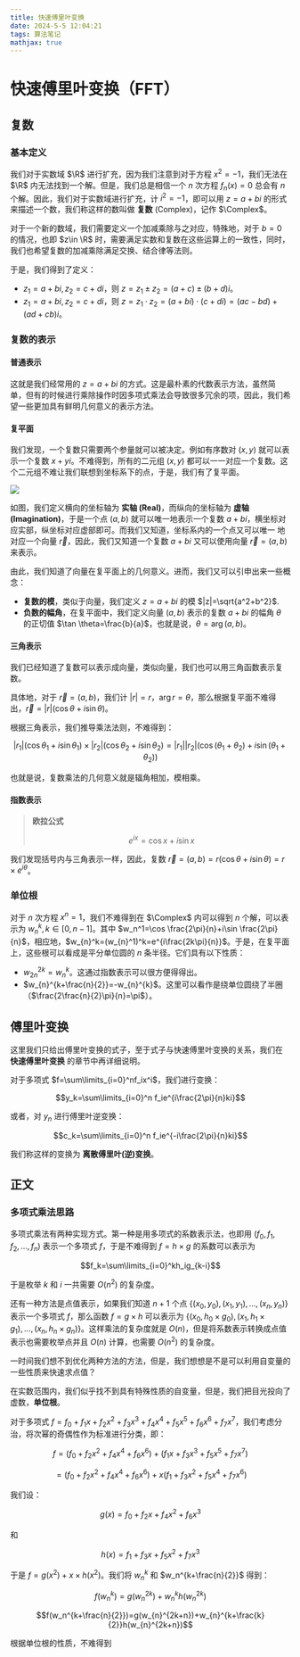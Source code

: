 ```yaml
---
title: 快速傅里叶变换
date: 2024-5-5 12:04:21
tags: 算法笔记
mathjax: true
---
```


# 快速傅里叶变换（FFT）

## 复数

### 基本定义

我们对于实数域 $\R$ 进行扩充，因为我们注意到对于方程 $x^2=-1$，我们无法在 $\R$ 内无法找到一个解。但是，我们总是相信一个 $n$ 次方程 $f_n(x)=0$ 总会有 $n$ 个解。因此，我们对于实数域进行扩充，计 $i^2=-1$，即可以用 $z=a+bi$ 的形式来描述一个数，我们称这样的数叫做 **复数** (Complex)，记作 $\Complex$。

对于一个新的数域，我们需要定义一个加减乘除与之对应，特殊地，对于 $b=0$ 的情况，也即 $z\in \R$ 时，需要满足实数和复数在这些运算上的一致性，同时，我们也希望复数的加减乘除满足交换、结合律等法则。

于是，我们得到了定义：

- $z_1=a+ bi,z_2=c+ di$，则 $z=z_1\pm z_2=(a+ c)\pm(b+ d)i$。
- $z_1=a+bi,z_2=c+di$，则 $z=z_1\cdot z_2=(a+bi)\cdot(c+di)=(ac-bd)+(ad+cb)i$。

### 复数的表示

#### 普通表示

这就是我们经常用的 $z=a+bi$ 的方式。这是最朴素的代数表示方法，虽然简单，但有的时候进行乘除操作时因多项式乘法会导致很多冗余的项，因此，我们希望一些更加具有鲜明几何意义的表示方法。

#### 复平面

我们发现，一个复数只需要两个参量就可以被决定。例如有序数对 $(x,y)$ 就可以表示一个复数 $x+yi$。不难得到，所有的二元组 $(x,y)$ 都可以一一对应一个复数。这个二元组不难让我们联想到坐标系下的点，于是，我们有了复平面。

![](https://pic3.zhimg.com/v2-f5739b2aa624587b4d1c6ac0cbe2aab6_r.jpg?source=1940ef5c)

如图，我们定义横向的坐标轴为 **实轴 (Real)**，而纵向的坐标轴为 **虚轴 (Imagination)**，于是一个点 $(a,b)$ 就可以唯一地表示一个复数 $a+bi$，横坐标对应实部，纵坐标对应虚部即可。而我们又知道，坐标系内的一个点又可以唯一	地对应一个向量 $\vec{r}$，因此，我们又知道一个复数 $a+bi$ 又可以使用向量 $\vec{r}=(a,b)$ 来表示。

由此，我们知道了向量在复平面上的几何意义。进而，我们又可以引申出来一些概念：

- **复数的模**，类似于向量，我们定义 $z=a+bi$ 的模 $|z|=\sqrt{a^2+b^2}$.
- **负数的幅角**，在复平面中，我们定义向量 $(a,b)$ 表示的复数 $a+bi$ 的幅角 $\theta$ 的正切值 $\tan \theta=\frac{b}{a}$，也就是说，$\theta=\arg (a,b)$。

#### 三角表示

我们已经知道了复数可以表示成向量，类似向量，我们也可以用三角函数表示复数。

具体地，对于 $\vec{r}=(a,b)$，我们计 $|r|=r$，$\arg r=\theta$，那么根据复平面不难得出，$\vec{r}=|r|(\cos \theta +i\sin \theta)$。

根据三角表示，我们推导乘法法则，不难得到：

$$|r_1|(\cos \theta_1+i\sin \theta_1)\times|r_2|(\cos \theta_2+i\sin \theta_2)=|r_1||r_2|(\cos (\theta_1+\theta_2)+i\sin(\theta_1+\theta_2))$$

也就是说，复数乘法的几何意义就是辐角相加，模相乘。

#### 指数表示

> **欧拉公式**
>
> $$e^{ix}=\cos x+i\sin x$$

我们发现括号内与三角表示一样，因此，复数 $\vec{r}=(a,b)=r(\cos \theta+i\sin \theta)=r\times e^{i\theta}$。

### 单位根

对于 $n$ 次方程 $x^n=1$，我们不难得到在 $\Complex$ 内可以得到 $n$ 个解，可以表示为 $w_n^k,k\in [0,n-1]$。其中 $w_n^1=\cos \frac{2\pi}{n}+i\sin \frac{2\pi}{n}$，相应地，$w_{n}^k=(w_{n}^1)^k=e^{i\frac{2k\pi}{n}}$。于是，在复平面上，这些根可以看成是平分单位圆的 $n$ 条半径。它们具有以下性质：

- $w_{2n}^{2k}=w_{n}^k$。这通过指数表示可以很方便得得出。
- $w_{n}^{k+\frac{n}{2}}=-w_{n}^{k}$。这里可以看作是绕单位圆绕了半圈（$\frac{2\frac{n}{2}\pi}{n}=\pi$）。

## 傅里叶变换

这里我们只给出傅里叶变换的式子，至于式子与快速傅里叶变换的关系，我们在 **快速傅里叶变换** 的章节中再详细说明。

对于多项式 $f=\sum\limits_{i=0}^nf_ix^i$，我们进行变换：

$$y_k=\sum\limits_{i=0}^n f_ie^{i\frac{2\pi}{n}ki}$$

或者，对 $y_n$ 进行傅里叶逆变换：

$$c_k=\sum\limits_{i=0}^n f_ie^{-i\frac{2\pi}{n}ki}$$

我们称这样的变换为 **离散傅里叶(逆)变换**。

## 正文

### 多项式乘法思路

多项式乘法有两种实现方式。第一种是用多项式的系数表示法，也即用 $(f_0,f_1,f_2,\dots,f_n)$ 表示一个多项式 $f$，于是不难得到 $f=h\times g$ 的系数可以表示为

$$f_k=\sum\limits_{i=0}^kh_ig_{k-i}$$

于是枚举 $k$ 和 $i$ 一共需要 $O(n^2)$ 的复杂度。

还有一种方法是点值表示，如果我们知道 $n+1$ 个点 $\{(x_0,y_0),(x_1,y_1),\dots,(x_n,y_n)\}$ 表示一个多项式 $f$，那么函数 $f=g\times h$ 可以表示为 $\{(x_0,h_0\times g_0),(x_1,h_1\times g_1),\dots,(x_n,h_n\times g_n)\}$。这样乘法的复杂度就是 $O(n)$，但是将系数表示转换成点值表示也需要枚举点并且 $O(n)$ 计算，也需要 $O(n^2)$ 的复杂度。

一时间我们想不到优化两种方法的方法，但是，我们想想是不是可以利用自变量的一些性质来快速求点值？

在实数范围内，我们似乎找不到具有特殊性质的自变量，但是，我们把目光投向了虚数，**单位根**。

对于多项式 $f=f_0+f_1x+f_2x^2+f_3x^3+f_4x^4+f_5x^5+f_6x^6+f_7x^7$，我们考虑分治，将次幂的奇偶性作为标准进行分类，即：

$$f=(f_0+f_2x^2+f_4x^4+f_6x^6)+(f_1x+f_3x^3+f_5x^5+f_7x^7)$$

$$=(f_0+f_2x^2+f_4x^4+f_6x^6)+x(f_1+f_3x^2+f_5x^4+f_7x^6)$$

我们设：

$$g(x)=f_0+f_2x+f_4x^2+f_6x^3$$

和

$$h(x)=f_1+f_3x+f_5x^2+f_7x^3$$

于是 $f=g(x^2)+x\times h(x^2)$。我们将 $w_n^k$ 和 $w_n^{k+\frac{n}{2}}$ 得到：

$$f(w_n^k)=g(w_{n}^{2k})+w_{n}^kh(w_n^{2k} )$$

$$f(w_n^{k+\frac{n}{2}})=g(w_{n}^{2k+n})+w_{n}^{k+\frac{k}{2}}h(w_{n}^{2k+n})$$

根据单位根的性质，不难得到
